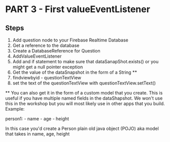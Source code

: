 # PART 3 - First valueEventListener

## Steps
1) Add question node to your Firebase Realtime Database
2) Get a reference to the database
3) Create a DatabaseReference for Question
4) AddValueEventListener
5) Add and if statement to make sure that dataSanapShot.exists() or you might get a null pointer exception
6) Get the value of the dataSnapshot in the form of a String **
6) findviewbyid - questionTextView
7) set the text of the questionTextView with questionTextView.setText()


** You can also get it in the form of a custom model that you create. This is useful if you have multiple named fields in the dataShapshot. We won't use this in the workshop but you will most likely use in other apps that you build.
Example:

person1:
    - name
    - age
    - height

In this case you'd create a Person plain old java object (POJO) aka model that takes in name, age, height
